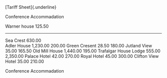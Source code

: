 [Tariff Sheet]{.underline}

Conference Accommadation

  Warner house            125.50     
  ----------------------- ---------- ----------
  Sea Crest               630.00     
  Adler House             1,230.00   200.00
  Green Cresent           28.50      180.00
  Jutland View            35.00      165.50
  Old Mill House          1,440.00   195.00
  Trafalgar House Lodge   555.00     2,350.00
  Palace Hotel            42.00      270.00
  Royal Hotel             45.00      300.00
  Clifton View Hotel      35.00      210.00
                                     
                                     
                                     
                                     
                                     
                                     
                                     
                                     
                                     
                                     
                                     
                                     
                                     
                                     
                                     
                                     
                                     
                                     
                                     
                                     

Conference Accommadation
